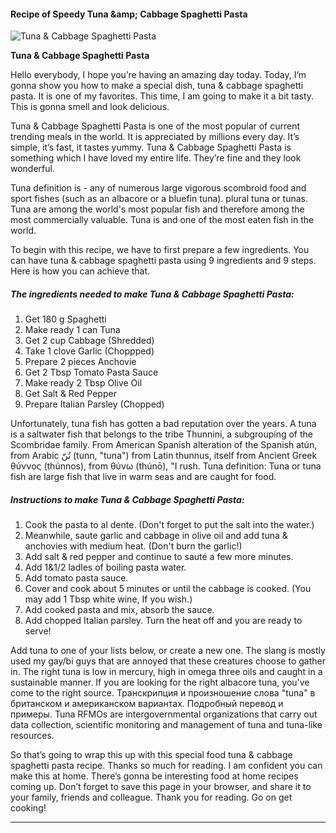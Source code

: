             

#### Recipe of Speedy Tuna &amp;amp; Cabbage Spaghetti Pasta

![Tuna &amp; Cabbage Spaghetti Pasta](https://img-global.cpcdn.com/recipes/a8884d906fec634b/751x532cq70/tuna-cabbage-spaghetti-pasta-recipe-main-photo.jpg)

**Tuna &amp; Cabbage Spaghetti Pasta**

Hello everybody, I hope you’re having an amazing day today. Today, I’m gonna show you how to make a special dish, tuna & cabbage spaghetti pasta. It is one of my favorites. This time, I am going to make it a bit tasty. This is gonna smell and look delicious.

Tuna & Cabbage Spaghetti Pasta is one of the most popular of current trending meals in the world. It is appreciated by millions every day. It’s simple, it’s fast, it tastes yummy. Tuna & Cabbage Spaghetti Pasta is something which I have loved my entire life. They’re fine and they look wonderful.

Tuna definition is - any of numerous large vigorous scombroid food and sport fishes (such as an albacore or a bluefin tuna). plural tuna or tunas. Tuna are among the world's most popular fish and therefore among the most commercially valuable. Tuna is and one of the most eaten fish in the world.

To begin with this recipe, we have to first prepare a few ingredients. You can have tuna & cabbage spaghetti pasta using 9 ingredients and 9 steps. Here is how you can achieve that.

##### The ingredients needed to make Tuna & Cabbage Spaghetti Pasta:

1.  Get 180 g Spaghetti
2.  Make ready 1 can Tuna
3.  Get 2 cup Cabbage (Shredded)
4.  Take 1 clove Garlic (Choppped)
5.  Prepare 2 pieces Anchovie
6.  Get 2 Tbsp Tomato Pasta Sauce
7.  Make ready 2 Tbsp Olive Oil
8.  Get Salt & Red Pepper
9.  Prepare Italian Parsley (Chopped)

Unfortunately, tuna fish has gotten a bad reputation over the years. A tuna is a saltwater fish that belongs to the tribe Thunnini, a subgrouping of the Scombridae family. From American Spanish alteration of the Spanish atún, from Arabic تُنّ‎ (tunn, "tuna") from Latin thunnus, itself from Ancient Greek θύννος (thúnnos), from θύνω (thúnō), "I rush. Tuna definition: Tuna or tuna fish are large fish that live in warm seas and are caught for food.

##### Instructions to make Tuna & Cabbage Spaghetti Pasta:

1.  Cook the pasta to al dente. (Don't forget to put the salt into the water.)
2.  Meanwhile, saute garlic and cabbage in olive oil and add tuna & anchovies with medium heat. (Don't burn the garlic!)
3.  Add salt & red pepper and continue to sauté a few more minutes.
4.  Add 1&1/2 ladles of boiling pasta water.
5.  Add tomato pasta sauce.
6.  Cover and cook about 5 minutes or until the cabbage is cooked. (You may add 1 Tbsp white wine, If you wish.)
7.  Add cooked pasta and mix, absorb the sauce.
8.  Add chopped Italian parsley. Turn the heat off and you are ready to serve!

Add tuna to one of your lists below, or create a new one. The slang is mostly used my gay/bi guys that are annoyed that these creatures choose to gather in. The right tuna is low in mercury, high in omega three oils and caught in a sustainable manner. If you are looking for the right albacore tuna, you've come to the right source. Транскрипция и произношение слова "tuna" в британском и американском вариантах. Подробный перевод и примеры. Tuna RFMOs are intergovernmental organizations that carry out data collection, scientific monitoring and management of tuna and tuna-like resources.

So that’s going to wrap this up with this special food tuna & cabbage spaghetti pasta recipe. Thanks so much for reading. I am confident you can make this at home. There’s gonna be interesting food at home recipes coming up. Don’t forget to save this page in your browser, and share it to your family, friends and colleague. Thank you for reading. Go on get cooking!

* * *